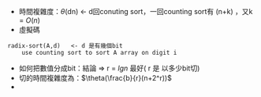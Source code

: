 * 時間複雜度：$\theta$(dn)   <- d回conuting sort，一回counting sort有 (n+k) ，又k = $O(n)$
* 虛擬碼
```
radix-sort(A,d)   <- d 是有幾個bit
	use counting sort to sort A array on digit i
```
* 如何把數值分成bit：結論 => r = $lgn$ 最好( r 是 以多少bit切)
* 切的時間複雜度為：$\theta(\frac{b}{r}(n+2^r))$
* 